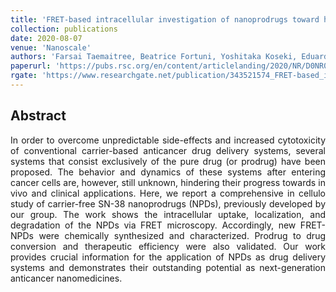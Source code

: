 ```yaml
---
title: 'FRET-based intracellular investigation of nanoprodrugs toward highly efficient anticancer drug delivery'
collection: publications
date: 2020-08-07
venue: 'Nanoscale'
authors: 'Farsai Taemaitree, Beatrice Fortuni, Yoshitaka Koseki, Eduard Fron, Susana Rocha, Johan Hofkens, Hiroshi Uji-i, Tomoko Inose, Hitoshi Kasai'
paperurl: 'https://pubs.rsc.org/en/content/articlelanding/2020/NR/D0NR04910G#!divAbstract'
rgate: 'https://www.researchgate.net/publication/343521574_FRET-based_intracellular_investigation_of_nanoprodrugs_toward_highly_efficient_anticancer_drug_delivery'
---
```


<h2> Abstract </h2>
<p align= "justify">
In order to overcome unpredictable side-effects and increased cytotoxicity of conventional carrier-based anticancer drug delivery systems, several systems that consist exclusively of the pure drug (or prodrug) have been proposed. The behavior and dynamics of these systems after entering cancer cells are, however, still unknown, hindering their progress towards in vivo and clinical applications. Here, we report a comprehensive in cellulo study of carrier-free SN-38 nanoprodrugs (NPDs), previously developed by our group. The work shows the intracellular uptake, localization, and degradation of the NPDs via FRET microscopy. Accordingly, new FRET-NPDs were chemically synthesized and characterized. Prodrug to drug conversion and therapeutic efficiency were also validated. Our work provides crucial information for the application of NPDs as drug delivery systems and demonstrates their outstanding potential as next-generation anticancer nanomedicines.
